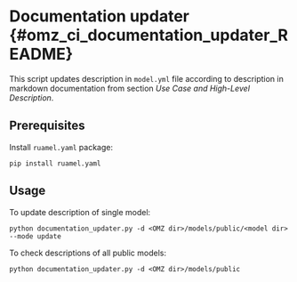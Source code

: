 # Documentation updater {#omz_ci_documentation_updater_README}

This script updates description in `model.yml` file according to description in markdown documentation from section *Use Case and High-Level Description*.

## Prerequisites

Install `ruamel.yaml` package:
```
pip install ruamel.yaml
```

## Usage

To update description of single model:
```
python documentation_updater.py -d <OMZ dir>/models/public/<model dir> --mode update
```

To check descriptions of all public models:
```
python documentation_updater.py -d <OMZ dir>/models/public
```
